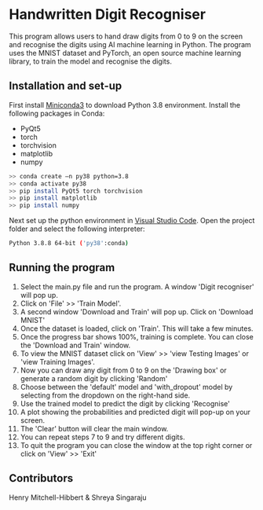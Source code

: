 # Handwritten Digit Recogniser

This program allows users to hand draw digits from 0 to 9 on the screen and recognise the digits using AI machine learning in Python. The program uses the MNIST dataset and PyTorch, an open source machine learning library, to train the model and recognise the digits.

## Installation and set-up

First install [Miniconda3](https://docs.conda.io/en/latest/miniconda.html) to download Python 3.8 environment. 
Install the following packages in Conda:
- PyQt5
- torch
- torchvision
- matplotlib
- numpy

```bash 
>> conda create –n py38 python=3.8
>> conda activate py38
>> pip install PyQt5 torch torchvision
>> pip install matplotlib
>> pip install numpy
```
Next set up the python environment in [Visual Studio Code](https://code.visualstudio.com/download). 
Open the project folder and select the following interpreter:

```bash
Python 3.8.8 64-bit ('py38':conda)
```

## Running the program

1. Select the main.py file and run the program. A window 'Digit recogniser' will pop up. 
2. Click on 'File' >> 'Train Model'.
3. A second window 'Download and Train' will pop up. Click on 'Download MNIST' 
4. Once the dataset is loaded, click on 'Train'. This will take a few minutes. 
5. Once the progress bar shows 100%, training is complete. You can close the 'Download and Train' window.
6. To view the MNIST dataset click on 'View' >> 'view Testing Images' or 'view Training Images'.
7. Now you can draw any digit from 0 to 9 on the 'Drawing box' or generate a random digit by clicking 'Random'
8. Choose between the 'default' model and 'with_dropout' model by selecting from the dropdown on the right-hand side.
9. Use the trained model to predict the digit by clicking 'Recognise' 
10. A plot showing the probabilities and predicted digit will pop-up on your screen. 
11. The 'Clear' button will clear the main window. 
12. You can repeat steps 7 to 9 and try different digits.
13. To quit the program you can close the window at the top right corner or click on 'View' >> 'Exit' 

## Contributors 

Henry Mitchell-Hibbert & Shreya Singaraju
